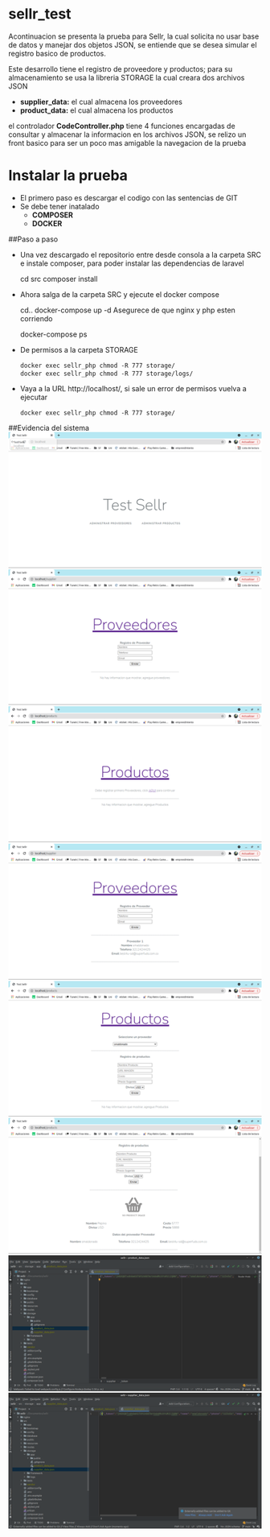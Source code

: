 # sellr_test
Acontinuacion se presenta la prueba para Sellr, la cual solicita no usar base de datos y manejar  dos objetos JSON, se entiende que se desea simular el registro basico de productos.

Este desarrollo tiene el registro de proveedore y productos; para su almacenamiento se usa la libreria STORAGE la cual creara dos archivos JSON

- **supplier_data:** el cual almacena los proveedores
- **product_data:** el cual almacena los productos

el controlador **CodeController.php** tiene 4 funciones encargadas de consultar y almacenar la informacion en los archivos JSON, se relizo un front basico para ser un poco mas amigable la navegacion de la prueba

# Instalar la prueba
- El primero paso es descargar el codigo con las sentencias de GIT
- Se debe tener inatalado 
  - **COMPOSER** 
  - **DOCKER**
  
##Paso a paso
- Una vez descargado el repositorio entre desde consola a la carpeta SRC e instale composer, para poder instalar las dependencias de laravel


    cd src
    composer install

- Ahora salga de la carpeta SRC y ejecute el docker compose      


    cd..
    docker-compose up -d
Asegurece de que  nginx y  php esten corriendo


    docker-compose ps
- De permisos a la carpeta STORAGE

      docker exec sellr_php chmod -R 777 storage/
      docker exec sellr_php chmod -R 777 storage/logs/
- Vaya a la URL http://localhost/, si sale un error de permisos vuelva a ejecutar

      docker exec sellr_php chmod -R 777 storage/
  
##Evidencia del sistema
![](https://raw.githubusercontent.com/Stivenson02/sellr_test/main/src/resources/img/Captura%20de%20pantalla%20de%202022-01-08%2022-10-26.png)
![](https://github.com/Stivenson02/sellr_test/blob/main/src/resources/img/Captura%20de%20pantalla%20de%202022-01-08%2022-11-45.png?raw=true)
![](https://github.com/Stivenson02/sellr_test/blob/main/src/resources/img/Captura%20de%20pantalla%20de%202022-01-08%2022-12-07.png?raw=true)
![](https://github.com/Stivenson02/sellr_test/blob/main/src/resources/img/Captura%20de%20pantalla%20de%202022-01-08%2022-12-37.png?raw=true)
![](https://github.com/Stivenson02/sellr_test/blob/main/src/resources/img/Captura%20de%20pantalla%20de%202022-01-08%2022-13-45.png?raw=true)
![](https://github.com/Stivenson02/sellr_test/blob/main/src/resources/img/Captura%20de%20pantalla%20de%202022-01-08%2022-14-16.png?raw=true)
![](https://github.com/Stivenson02/sellr_test/blob/main/src/resources/img/Captura%20de%20pantalla%20de%202022-01-08%2022-15-01.png?raw=true)
![](https://github.com/Stivenson02/sellr_test/blob/main/src/resources/img/Captura%20de%20pantalla%20de%202022-01-08%2022-15-23.png?raw=true)